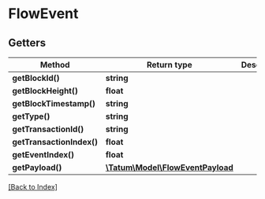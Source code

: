 # FlowEvent

## Getters

Method | Return type | Description | Notes
------------ | ------------- | ------------- | -------------
**getBlockId()** | **string** |  | [optional]
**getBlockHeight()** | **float** |  | [optional]
**getBlockTimestamp()** | **string** |  | [optional]
**getType()** | **string** |  | [optional]
**getTransactionId()** | **string** |  | [optional]
**getTransactionIndex()** | **float** |  | [optional]
**getEventIndex()** | **float** |  | [optional]
**getPayload()** | [**\Tatum\Model\FlowEventPayload**](FlowEventPayload.md) |  | [optional]

[[Back to Index]](../index.md)
